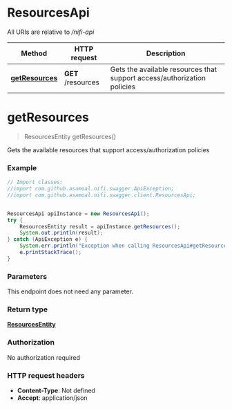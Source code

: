# ResourcesApi

All URIs are relative to */nifi-api*

Method | HTTP request | Description
------------- | ------------- | -------------
[**getResources**](ResourcesApi.md#getResources) | **GET** /resources | Gets the available resources that support access/authorization policies

<a name="getResources"></a>
# **getResources**
> ResourcesEntity getResources()

Gets the available resources that support access/authorization policies

### Example
```java
// Import classes:
//import com.github.asamoal.nifi.swagger.ApiException;
//import com.github.asamoal.nifi.swagger.client.ResourcesApi;


ResourcesApi apiInstance = new ResourcesApi();
try {
    ResourcesEntity result = apiInstance.getResources();
    System.out.println(result);
} catch (ApiException e) {
    System.err.println("Exception when calling ResourcesApi#getResources");
    e.printStackTrace();
}
```

### Parameters
This endpoint does not need any parameter.

### Return type

[**ResourcesEntity**](ResourcesEntity.md)

### Authorization

No authorization required

### HTTP request headers

 - **Content-Type**: Not defined
 - **Accept**: application/json

